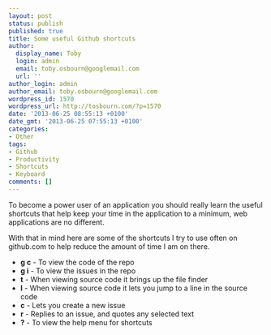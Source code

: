 ```yaml
---
layout: post
status: publish
published: true
title: Some useful Github shortcuts
author:
  display_name: Toby
  login: admin
  email: toby.osbourn@googlemail.com
  url: ''
author_login: admin
author_email: toby.osbourn@googlemail.com
wordpress_id: 1570
wordpress_url: http://tosbourn.com/?p=1570
date: '2013-06-25 08:55:13 +0100'
date_gmt: '2013-06-25 07:55:13 +0100'
categories:
- Other
tags:
- Github
- Productivity
- Shortcuts
- Keyboard
comments: []
---
```

<p>To become a power user of an application you should really learn the useful shortcuts that help keep your time in the application to a minimum, web applications are no different.</p>
<p>With that in mind here are some of the shortcuts I try to use often on github.com to help reduce the amount of time I am on there.</p>
<ul>
<li><span style="line-height: 14px;"><strong>g c</strong> - To view the code of the repo</span></li>
<li><strong>g i</strong> - To view the issues in the repo</li>
<li><strong>t</strong> - When viewing source code it brings up the file finder</li>
<li><strong>l</strong> - When viewing source code it lets you jump to a line in the source code</li>
<li><strong>c</strong> - Lets you create a new issue</li>
<li><strong>r</strong> - Replies to an issue, and quotes any selected text</li>
<li><strong>?</strong> - To view the help menu for shortcuts</li>
</ul>
